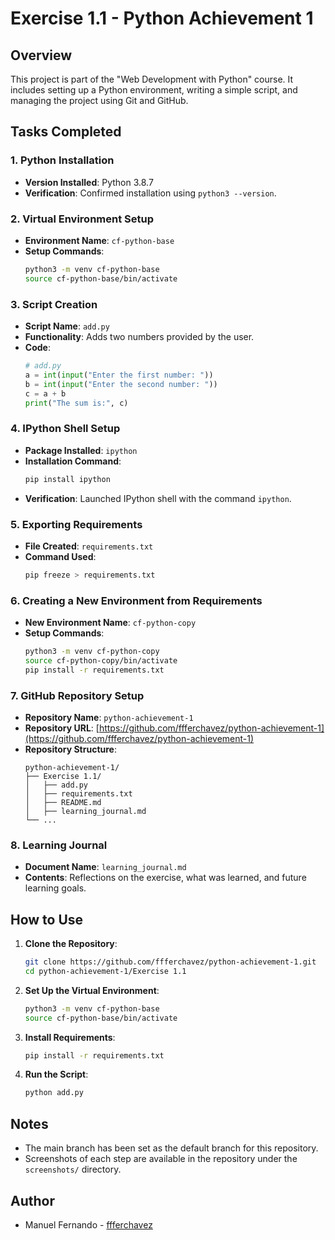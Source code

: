 # Exercise 1.1 - Python Achievement 1

## Overview

This project is part of the "Web Development with Python" course. It includes setting up a Python environment, writing a simple script, and managing the project using Git and GitHub.

## Tasks Completed

### 1. **Python Installation**
- **Version Installed**: Python 3.8.7
- **Verification**: Confirmed installation using `python3 --version`.

### 2. **Virtual Environment Setup**
- **Environment Name**: `cf-python-base`
- **Setup Commands**:
  ```bash
  python3 -m venv cf-python-base
  source cf-python-base/bin/activate
  ```

### 3. **Script Creation**
- **Script Name**: `add.py`
- **Functionality**: Adds two numbers provided by the user.
- **Code**:
  ```python
  # add.py
  a = int(input("Enter the first number: "))
  b = int(input("Enter the second number: "))
  c = a + b
  print("The sum is:", c)
  ```

### 4. **IPython Shell Setup**
- **Package Installed**: `ipython`
- **Installation Command**:
  ```bash
  pip install ipython
  ```
- **Verification**: Launched IPython shell with the command `ipython`.

### 5. **Exporting Requirements**
- **File Created**: `requirements.txt`
- **Command Used**:
  ```bash
  pip freeze > requirements.txt
  ```

### 6. **Creating a New Environment from Requirements**
- **New Environment Name**: `cf-python-copy`
- **Setup Commands**:
  ```bash
  python3 -m venv cf-python-copy
  source cf-python-copy/bin/activate
  pip install -r requirements.txt
  ```

### 7. **GitHub Repository Setup**
- **Repository Name**: `python-achievement-1`
- **Repository URL**: [https://github.com/ffferchavez/python-achievement-1](https://github.com/ffferchavez/python-achievement-1)
- **Repository Structure**:
  ```
  python-achievement-1/
  ├── Exercise 1.1/
  │   ├── add.py
  │   ├── requirements.txt
  │   ├── README.md
  │   ├── learning_journal.md
  └── ...
  ```

### 8. **Learning Journal**
- **Document Name**: `learning_journal.md`
- **Contents**: Reflections on the exercise, what was learned, and future learning goals.

## How to Use

1. **Clone the Repository**:
   ```bash
   git clone https://github.com/ffferchavez/python-achievement-1.git
   cd python-achievement-1/Exercise 1.1
   ```

2. **Set Up the Virtual Environment**:
   ```bash
   python3 -m venv cf-python-base
   source cf-python-base/bin/activate
   ```

3. **Install Requirements**:
   ```bash
   pip install -r requirements.txt
   ```

4. **Run the Script**:
   ```bash
   python add.py
   ```

## Notes

- The main branch has been set as the default branch for this repository.
- Screenshots of each step are available in the repository under the `screenshots/` directory.

## Author

- Manuel Fernando - [ffferchavez](https://github.com/ffferchavez)
